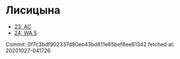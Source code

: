 # Лисицына
- [23: AC](23.md)
- [24: WA 5](24.md)

Commit: 0f7c3bdf902337d80ec43bd811e65bef8ee61342
 fetched at: 20201027-041726
